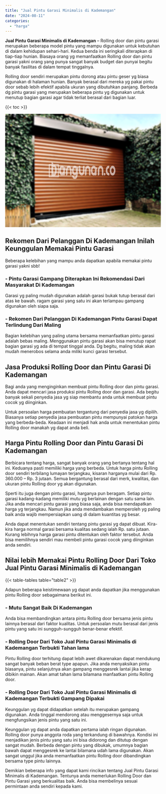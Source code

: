 ```yaml
---
title: "Jual Pintu Garasi Minimalis di Kademangan"
date: "2024-08-11"
categories: 
  - "harga"
---
```


**Jual Pintu Garasi Minimalis di Kademangan** – Rolling door dan pintu garasi merupakan beberapa model pintu yang mampu digunakan untuk kebutuhan di dalam kehidupan sehari-hari. Kedua benda ini seringkali diterapkan di tiap-tiap hunian. Biasaya orang yg memanfaatkan Rolling door dan pintu garasi yakni orang yang punya sangat banyak budget dan punyai begitu banyak fasilitas di dalam tempat tinggalnya.

Rolling door sendiri merupakan pintu dorong atau pintu geser yg biasa digunakan di halaman hunian. Banyak berasal dari mereka yg pakai pintu door sebab lebih efektif apabila ukuran yang dibutuhkan panjang. Berbeda dg pintu garasi yang merupakan beberapa pintu yg digunakan untuk menutup bagian garasi agar tidak terliat berasal dari bagian luar.

{{< toc >}}

![Jual Pintu Garasi Minimalis di Kademangan](/images/pintu-garasi-55.png)

## Rekomen Dari Pelanggan Di Kademangan Inilah Keunggulan Memakai Pintu Garasi

Beberapa kelebihan yang mampu anda dapatkan apabila memakai pintu garasi yakni sbb!

### \- Pintu Garasi Gampang Diterapkan Ini Rekomendasi Dari Masyarakat Di Kademangan

Garasi yg paling mudah digunakan adalah garasi bukak tutup berasal dari atas ke bawah. ragam garasi yang satu ini akan terlampau gampang digunakan oleh siapa saja.

### \- Rekomen Dari Pelanggan Di Kademangan Pintu Garasi Dapat Terlindung Dari Maling

Bagian kelebihan yang paling utama bersama memanfaatkan pintu garasi adalah bebas maling. Menggunakan pintu garasi akan bisa menutup rapat bagian garasi yg ada di tempat tinggal anda. Dg begitu, maling tidak akan mudah menerobos selama anda miliki kunci garasi tersebut.

## Jasa Produksi Rolling Door dan Pintu Garasi Di Kademangan

Bagi anda yang menginginkan membuat pintu Rolling door dan pintu garasi. Anda dapat mencari jasa produksi pintu Rolling door dan garasi. Ada begitu banyak sekali penyedia jasa yg siap membantu anda untuk membuat pintu cocok yg diinginkan.

Untuk persoalan harga pembuatan tergantung dari penyedia jasa yg dipilih. Biasanya setiap penyedia jasa pembuatan pintu mempunyai patokan harga yang berbeda-beda. Keadaan ini menjadi hak anda untuk menentukan pintu Rolling door manakah yg dapat anda beli.

## Harga Pintu Rolling Door dan Pintu Garasi Di Kademangan

Berbicara tentang harga, sangat banyak orang yang bertanya tentang hal ini. Keduanya pasti memiliki harga yang berbeda. Untuk harga pintu Rolling door sendiri terbilang lumayan terjangkau, kisaran harganya mulai dari Rp. 360.000 – Rp. 3 jutaan. Semua bergantung berasal dari merk, kwalitas, dan ukuran pintu Rolling door yg akan digunakan.

Sperti itu juga dengan pintu garasi, harganya pun beragam. Setiap pintu garasi kadang-kadang memiliki mutu yg berlainan dengan satu sama lain. Jika anda mencari pintu garasi yang biasa saja, anda bisa mendapatkan harga yg terjangkau. Namun jika anda mendambakan memperoleh yg paling baik anda wajib mempersiapkan uang di dalam kuantitas yg besar.

Anda dapat menentukan sendiri tentang pintu garasi yg dapat dibuat. Kira-kira harga normal garasi bersama kualitas sedang ialah Rp. satu jutaan. Kurang lebihnya harga garasi pintu ditentukan oleh faktor tersebut. Anda bisa memilihnya sendiri mau membeli pintu garasi cocok yang diinginkan anda sendiri.

## Nilai lebih Memakai Pintu Rolling Door Dari Toko Jual Pintu Garasi Minimalis di Kademangan

{{< table-tables table="table2" >}}

Adapun beberapa keistimewaan yg dapat anda dapatkan jika menggunakan pintu Rolling door sebagaimana berikut ini.

### \- Mutu Sangat Baik Di Kademangan

Anda bisa membandingkan antara pintu Rolling door bersama jenis pintu lainnya berasal dari faktor kualitas. Untuk persoalan mutu berasal dari jenis pintu yang satu ini sungguh-sungguh benar-benar efektif.

### \- Rolling Door Dari Toko Jual Pintu Garasi Minimalis di Kademangan Terbukti Tahan lama

Pintu Rolling door terhitung dapat lebih awet dikarenakan dapat mendukung sangat banyak beban berat type apapun. Jika anda menyaksikan pintu biasanya, pintu selanjutnya akan gampang menggesrek lantai jika kerap dibikin mainan. Akan amat tahan lama bilamana manfaatkan pintu Rolling door.

### \- Rolling Door Dari Toko Jual Pintu Garasi Minimalis di Kademangan Terbukti Gampang Dipakai

Keunggulan yg dapat didapatkan setelah itu merupakan gampang digunakan. Anda tinggal mendorong atau menggesernya saja untuk mengfungsikan jenis pintu yang satu ini.

Keunggulan yg dapat anda dapatkan pertama ialah ringan digunakan. Rolling door punya anggota roda yang terkandung di bawahnya. Kondisi ini menjadikan jenis pintu yang satu ini bisa didorong dan ditutup dengan sangat mudah. Berbeda dengan pintu yang dibukak, umumnya bagian bawah dapat menggesrek ke lantai bilamana udah lama digunakan. Akan sangat unggul jika anda memanfaatkan pintu Rolling door dibandingkan bersama type pintu lainnya.

Demikian beberapa info yang dapat kami rincikan tentang Jual Pintu Garasi Minimalis di Kademangan. Tentunya anda memerlukan Rolling Door dan Pintu Garasi yang berkualitas baik. Anda bisa membelinya sesuai permintaan anda sendiri kepada kami.
